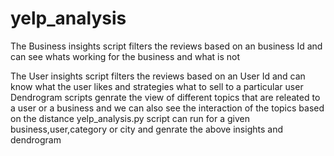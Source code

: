 # yelp_analysis
The Business insights script filters the reviews based on an business Id and can see whats working for the business and what is not


The User insights script filters the reviews based on an User Id and can know what the user likes and strategies what to sell to a particular user
Dendrogram scripts genrate the view of different topics that are releated to a user or a business and we can also see the interaction of the topics based on the distance
yelp_analysis.py script can run for a given business,user,category or city and genrate the above insights and dendrogram
